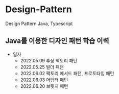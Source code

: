 # Design-Pattern
Design Pattern Java, Typescript

## Java를 이용한 디자인 패턴 학습 이력
- 일자
  - 2022.05.09 추상 팩토리 패턴 
  - 2022.05.25 빌더 패턴 
  - 2022.06.02 팩토리 메서드 패턴, 프로토타입 패턴 
  - 2022.06.03 어댑터 패턴 
  - 2022.06.20 브릿지 패턴
